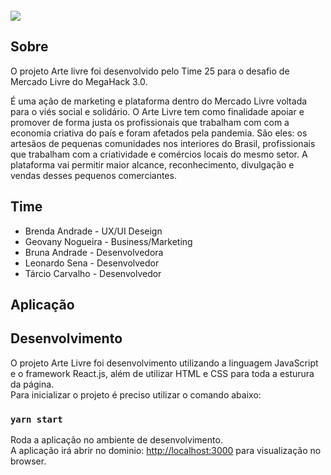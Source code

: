 <div style="display: block; align-items: center;">
	<img style="display: block; margin: 20px auto; margin-right:300px;" src="https://i.ibb.co/sgPYPFN/logoo.jpg">
</div>



## Sobre

O projeto Arte livre foi desenvolvido pelo Time 25 para o desafio de Mercado Livre do MegaHack 3.0.

É uma ação de marketing e plataforma dentro do Mercado Livre voltada para o viés social e solidário. O Arte Livre tem como finalidade apoiar e promover de forma justa os profissionais que trabalham com com a economia criativa do país e foram afetados pela pandemia. São eles: os artesãos de pequenas comunidades nos interiores do Brasil, profissionais que trabalham com a criatividade e comércios locais do mesmo setor. A plataforma vai permitir maior alcance, reconhecimento, divulgação e vendas desses pequenos comerciantes.

## Time
- Brenda Andrade - UX/UI Deseign
- Geovany Nogueira - Business/Marketing
- Bruna Andrade - Desenvolvedora
- Leonardo Sena - Desenvolvedor
- Tárcio Carvalho - Desenvolvedor

## Aplicação

## Desenvolvimento

O projeto Arte Livre foi desenvolvimento utilizando a linguagem JavaScript e o framework React.js, além de utilizar HTML e CSS para toda a esturura da página.<br />
Para inicializar o projeto é preciso utilizar o comando abaixo:

### `yarn start`

Roda a aplicação no ambiente de desenvolvimento.<br />
A aplicação irá abrir no dominio: [http://localhost:3000](http://localhost:3000) para visualização no browser.

